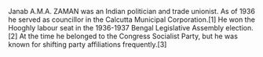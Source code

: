 Janab A.M.A. ZAMAN was an Indian politician and trade unionist. As of 1936 he served as councillor in the Calcutta Municipal Corporation.[1] He won the Hooghly labour seat in the 1936-1937 Bengal Legislative Assembly election.[2] At the time he belonged to the Congress Socialist Party, but he was known for shifting party affiliations frequently.[3]
